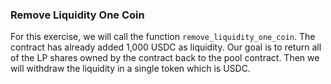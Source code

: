 ### Remove Liquidity One Coin

For this exercise, we will call the function `remove_liquidity_one_coin`. The contract has already added 1,000 USDC as liquidity. Our goal is to return all of the LP shares owned by the contract back to the pool contract. Then we will withdraw the liquidity in a single token which is USDC.
